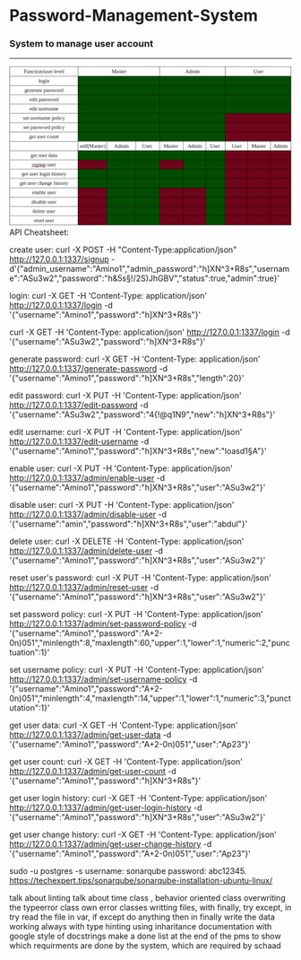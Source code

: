#               Password-Management-System
###             System to manage user account
___
![user_functions_roles](./user_functions_roles.png)
API Cheatsheet:

create user:
curl -X POST -H "Content-Type:application/json" http://127.0.0.1:1337/signup -d'{"admin_username":"Amino1","admin_password":"h]XN^3+R8s","username":"ASu3w2","password":"h&5s§!/2S)JhGBV","status":true,"admin":true}'



login:
curl -X GET -H 'Content-Type: application/json' http://127.0.0.1:1337/login -d '{"username":"Amino1","password":"h]XN^3+R8s"}'

curl -X GET -H 'Content-Type: application/json' http://127.0.0.1:1337/login -d '{"username":"ASu3w2","password":"h]XN^3+R8s"}'

generate password:
curl -X GET -H 'Content-Type: application/json' http://127.0.0.1:1337/generate-password -d '{"username":"Amino1","password":"h]XN^3+R8s","length":20}'



edit password:
curl -X PUT -H 'Content-Type: application/json' http://127.0.0.1:1337/edit-password -d '{"username":"ASu3w2","password":"4{!@q1N9","new":"h]XN^3+R8s"}'



edit username:
curl -X PUT -H 'Content-Type: application/json' http://127.0.0.1:1337/edit-username -d '{"username":"Amino1","password":"h]XN^3+R8s","new":"loasd1§A"}'



enable user:
curl -X PUT -H 'Content-Type: application/json' http://127.0.0.1:1337/admin/enable-user -d '{"username":"Amino1","password":"h]XN^3+R8s","user":"ASu3w2"}'



disable user:
curl -X PUT -H 'Content-Type: application/json' http://127.0.0.1:1337/admin/disable-user -d '{"username":"amin","password":"h]XN^3+R8s","user":"abdul"}'



delete user:
curl -X DELETE -H 'Content-Type: application/json' http://127.0.0.1:1337/admin/delete-user -d '{"username":"Amino1","password":"h]XN^3+R8s","user":"ASu3w2"}'



reset user's password:
curl -X PUT -H 'Content-Type: application/json' http://127.0.0.1:1337/admin/reset-user -d '{"username":"Amino1","password":"h]XN^3+R8s","user":"ASu3w2"}'



set password policy:
curl -X PUT -H 'Content-Type: application/json' http://127.0.0.1:1337/admin/set-password-policy -d '{"username":"Amino1","password":"A+2-0n)051","minlength":8,"maxlength":60,"upper":1,"lower":1,"numeric":2,"punctuation":1}'



set username policy:
curl -X PUT -H 'Content-Type: application/json' http://127.0.0.1:1337/admin/set-username-policy -d '{"username":"Amino1","password":"A+2-0n)051","minlength":4,"maxlength":14,"upper":1,"lower":1,"numeric":3,"punctutation":1}'



get user data:
curl -X GET -H 'Content-Type: application/json' http://127.0.0.1:1337/admin/get-user-data -d '{"username":"Amino1","password":"A+2-0n)051","user":"Ap23"}'



get user count:
curl -X GET -H 'Content-Type: application/json' http://127.0.0.1:1337/admin/get-user-count -d '{"username":"Amino1","password":"h]XN^3+R8s"}'



get user login history:
curl -X GET -H 'Content-Type: application/json' http://127.0.0.1:1337/admin/get-user-login-history -d '{"username":"Amino1","password":"h]XN^3+R8s","user":"ASu3w2"}'



get user change history:
curl -X GET -H 'Content-Type: application/json' http://127.0.0.1:1337/admin/get-user-change-history -d '{"username":"Amino1","password":"A+2-0n)051","user":"Ap23"}'


sudo -u postgres -s
username: sonarqube
password: abc12345.
https://techexpert.tips/sonarqube/sonarqube-installation-ubuntu-linux/

talk about linting
talk about time class , behavior oriented class
overwriting the typeerror class
own error classes
writting files, with finally, try except, in try read the file in var, if except do anything then in finally write the data
working always with type hinting
using inharitance
documentation with google style of docstrings
make a done list at the end of the pms to show which requirments are done by the system, which are required by schaad